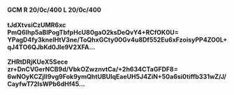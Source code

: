 #### GCM R 20/0c/400 L 20/0c/400
**tJdXtvsiCzUMR6xc**<br/>**PmQ6Ihp5aBlPogTbfpHcU80gaO2ksDeQvY4+RCfOK0U=**<br/>**YPagD4fy3knelHtV3ne/ToQhxGCty00Gv4u8Df552Eu6xFzoisyPP4ZO0L+qJ4TO6QJbKd0JIe9V2XFA...**<br/><br/>
**ZHRtDRjKUeX5Sece**<br/>**zr+DnCVGerNCB9d/VbkOZwznvtCa/+2h634CTaGFDF8=**<br/>**6wNOyKCZjII9vg9Fok9ymQhtUBUlqEaeUH5J4ZiN+50a6si0tiffb331wZ/J/CayfwT72IsWPb6dHf45...**